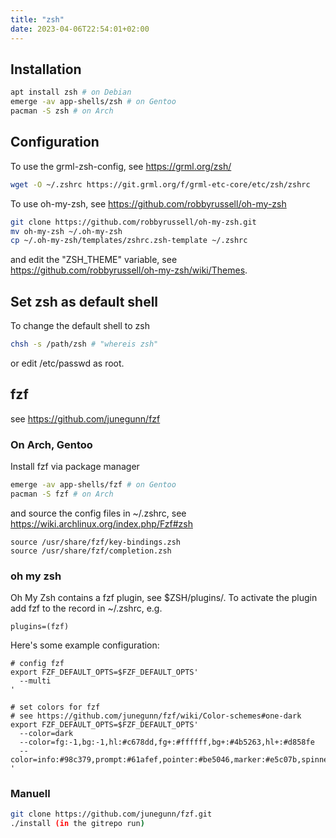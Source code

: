 ```yaml
---
title: "zsh"
date: 2023-04-06T22:54:01+02:00
---
```


## Installation

```bash
apt install zsh # on Debian
emerge -av app-shells/zsh # on Gentoo
pacman -S zsh # on Arch
```

## Configuration

To use the grml-zsh-config, see https://grml.org/zsh/

```bash
wget -O ~/.zshrc https://git.grml.org/f/grml-etc-core/etc/zsh/zshrc
```

To use oh-my-zsh, see https://github.com/robbyrussell/oh-my-zsh

```bash
git clone https://github.com/robbyrussell/oh-my-zsh.git
mv oh-my-zsh ~/.oh-my-zsh
cp ~/.oh-my-zsh/templates/zshrc.zsh-template ~/.zshrc
```

and edit the "ZSH_THEME" variable, see https://github.com/robbyrussell/oh-my-zsh/wiki/Themes.

## Set zsh as default shell

To change the default shell to zsh

```bash
chsh -s /path/zsh # "whereis zsh"
```

or edit /etc/passwd as root.

## fzf

see https://github.com/junegunn/fzf

### On Arch, Gentoo

Install fzf via package manager
```bash
emerge -av app-shells/fzf # on Gentoo
pacman -S fzf # on Arch
```

and source the config files in ~/.zshrc, see https://wiki.archlinux.org/index.php/Fzf#zsh

```
source /usr/share/fzf/key-bindings.zsh
source /usr/share/fzf/completion.zsh
```

### oh my zsh

Oh My Zsh contains a fzf plugin, see $ZSH/plugins/. To activate the plugin add fzf to the record in ~/.zshrc, e.g.

```
plugins=(fzf)
```

Here's some example configuration:

```
# config fzf
export FZF_DEFAULT_OPTS=$FZF_DEFAULT_OPTS'
  --multi
'

# set colors for fzf
# see https://github.com/junegunn/fzf/wiki/Color-schemes#one-dark
export FZF_DEFAULT_OPTS=$FZF_DEFAULT_OPTS'
  --color=dark
  --color=fg:-1,bg:-1,hl:#c678dd,fg+:#ffffff,bg+:#4b5263,hl+:#d858fe
  --color=info:#98c379,prompt:#61afef,pointer:#be5046,marker:#e5c07b,spinner:#61afef,header:#61afef
'
```

### Manuell

```bash
git clone https://github.com/junegunn/fzf.git
./install (in the gitrepo run)
```